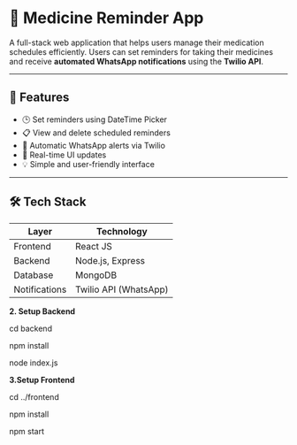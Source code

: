 # 💊 Medicine Reminder App

A full-stack web application that helps users manage their medication schedules efficiently. Users can set reminders for taking their medicines and receive **automated WhatsApp notifications** using the **Twilio API**.

---

## 🚀 Features

- 🕒 Set reminders using DateTime Picker  
- 📋 View and delete scheduled reminders  
- 📲 Automatic WhatsApp alerts via Twilio  
- 🔄 Real-time UI updates  
- 💡 Simple and user-friendly interface

---

## 🛠️ Tech Stack

| Layer      | Technology       |
|------------|------------------|
| Frontend   | React JS         |
| Backend    | Node.js, Express |
| Database   | MongoDB          |
| Notifications | Twilio API (WhatsApp) |

**2. Setup Backend**

cd backend

npm install

node index.js

**3.Setup Frontend**

cd ../frontend

npm install

npm start
